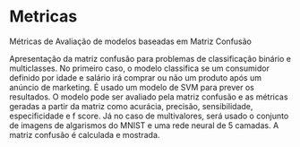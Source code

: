 # Metricas
Métricas de Avaliação de modelos baseadas em Matriz Confusão

Apresentação da matriz confusão para problemas de classificação binário e multiclasses.
No primeiro caso, o modelo classifica se um consumidor definido por idade e salário irá comprar ou não um produto após um anúncio de marketing. É usado um modelo de SVM para prever os resultados. O modelo pode ser avaliado pela matriz confusão e as métricas geradas a partir da matriz como acurácia, precisão, sensibilidade, especificidade e f score.
Já no caso de multivalores, será usado o conjunto de imagens de algarismos do MNIST e uma rede neural de 5 camadas. A matriz confusão é calculada e mostrada.
